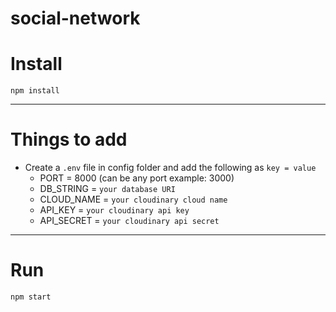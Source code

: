 # social-network

# Install

`npm install`

---

# Things to add

- Create a `.env` file in config folder and add the following as `key = value`
  - PORT = 8000 (can be any port example: 3000)
  - DB_STRING = `your database URI`
  - CLOUD_NAME = `your cloudinary cloud name`
  - API_KEY = `your cloudinary api key`
  - API_SECRET = `your cloudinary api secret`

---

# Run

`npm start`
